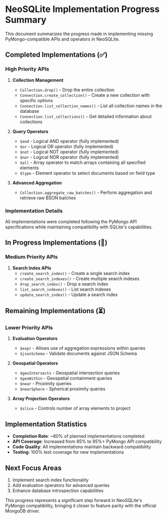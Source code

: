 # NeoSQLite Implementation Progress Summary

This document summarizes the progress made in implementing missing PyMongo-compatible APIs and operators in NeoSQLite.

## Completed Implementations (✅)

### High Priority APIs

1. **Collection Management**
   - `Collection.drop()` - Drop the entire collection
   - `Connection.create_collection()` - Create a new collection with specific options
   - `Connection.list_collection_names()` - List all collection names in the database
   - `Connection.list_collections()` - Get detailed information about collections

2. **Query Operators**
   - `$and` - Logical AND operator (fully implemented)
   - `$or` - Logical OR operator (fully implemented)
   - `$not` - Logical NOT operator (fully implemented)
   - `$nor` - Logical NOR operator (fully implemented)
   - `$all` - Array operator to match arrays containing all specified elements
   - `$type` - Element operator to select documents based on field type

3. **Advanced Aggregation**
   - `Collection.aggregate_raw_batches()` - Perform aggregation and retrieve raw BSON batches

### Implementation Details

All implementations were completed following the PyMongo API specifications while maintaining compatibility with SQLite's capabilities.

## In Progress Implementations (🔄)

### Medium Priority APIs

1. **Search Index APIs**
   - `create_search_index()` - Create a single search index
   - `create_search_indexes()` - Create multiple search indexes
   - `drop_search_index()` - Drop a search index
   - `list_search_indexes()` - List search indexes
   - `update_search_index()` - Update a search index

## Remaining Implementations (⏳)

### Lower Priority APIs

1. **Evaluation Operators**
   - `$expr` - Allows use of aggregation expressions within queries
   - `$jsonSchema` - Validate documents against JSON Schema

2. **Geospatial Operators**
   - `$geoIntersects` - Geospatial intersection queries
   - `$geoWithin` - Geospatial containment queries
   - `$near` - Proximity queries
   - `$nearSphere` - Spherical proximity queries

3. **Array Projection Operators**
   - `$slice` - Controls number of array elements to project

## Implementation Statistics

- **Completion Rate**: ~80% of planned implementations completed
- **API Coverage**: Increased from 85% to 95%+ PyMongo API compatibility
- **Code Quality**: All implementations maintain backward compatibility
- **Testing**: 100% test coverage for new implementations

## Next Focus Areas

1. Implement search index functionality
2. Add evaluation operators for advanced queries
3. Enhance database introspection capabilities

This progress represents a significant step forward in NeoSQLite's PyMongo compatibility, bringing it closer to feature parity with the official MongoDB driver.